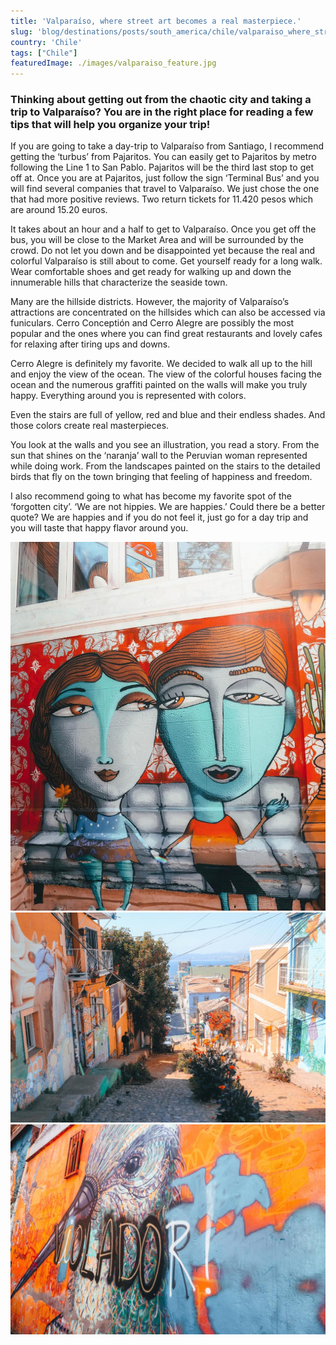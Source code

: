 ```yaml
---
title: 'Valparaíso, where street art becomes a real masterpiece.'
slug: 'blog/destinations/posts/south_america/chile/valparaiso_where_street_art_becomes_a_real_masterpiece/'
country: 'Chile'
tags: ["Chile"]
featuredImage: ./images/valparaiso_feature.jpg
---
```


<div class='post-text'>

### Thinking about getting out from the chaotic city and taking a trip to Valparaíso? You are in the right place for reading a few tips that will help you organize your trip!

If you are going to take a day-trip to Valparaíso from Santiago, I recommend getting the ‘turbus’ from  Pajaritos. You can easily get to Pajaritos by metro following the Line 1 to San Pablo. Pajaritos will be the third last stop to get off at. Once you are at Pajaritos, just follow the sign ‘Terminal Bus’ and you will find several companies that travel to Valparaíso. We just chose the one that had more positive reviews. Two return tickets for 11.420 pesos which are around 15.20 euros.

It takes about an hour and a half to get to Valparaíso. Once you get off the bus, you will be close to the Market Area and will be surrounded by the crowd. Do not let you down and be disappointed yet because the real and colorful Valparaíso is still about to come. Get yourself ready for a long walk. Wear comfortable shoes and get ready for walking up and down the innumerable hills that characterize the seaside town.

Many are the hillside districts. However, the majority of Valparaíso’s attractions are concentrated on the hillsides which can also be accessed via funiculars. Cerro Conceptión and Cerro Alegre are possibly the most popular and the ones where you can find great restaurants and lovely cafes for relaxing after tiring ups and downs.

Cerro Alegre is definitely my favorite. We decided to walk all up to the hill and enjoy the view of the ocean. The view of the colorful houses facing the ocean and the numerous graffiti painted on the walls will make you truly happy. Everything around you is represented with colors.

Even the stairs are full of yellow, red and blue and their endless shades. And those colors create real masterpieces.

You look at the walls and you see an illustration, you read a story. From the sun that shines on the ‘naranja’ wall to the Peruvian woman represented while doing work. From the landscapes painted on the stairs to the detailed birds that fly on the town bringing that feeling of happiness and freedom.

I also recommend going to what has become my favorite spot of the ‘forgotten city’. ‘We are not hippies. We are happies.’ Could there be a better quote? We are happies and if you do not feel it, just go for a day trip and you will taste that happy flavor around you.

</div>

<div class='post-images'>

![Image](./images/valparaiso_01.jpg)
![Image](./images/valparaiso_02.jpg)
![Image](./images/valparaiso_03.jpg)

</div>